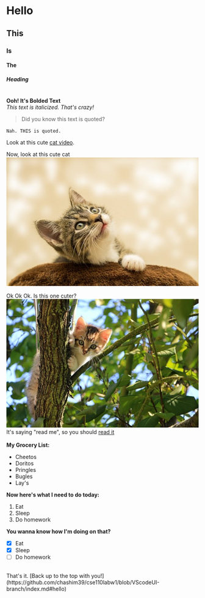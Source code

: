 # Hello
## This
### Is
#### The
##### Heading
# 

**Ooh! It's Bolded Text** <br>
*This text is italicized. That's crazy!* <br>

> Did you know this text is quoted?

```
Nah. THIS is quoted.
```

Look at this cute [cat video](https://www.youtube.com/shorts/2eDXQuXGejw).

Now, look at this cute cat<br>
![](cats/kitten-4611189__340.jpg)<br>

Ok Ok Ok. Is this one cuter? <br>
![](cats/cat-1647775__340.jpg) <br>
It's saying "read me", so you should [read it](README.md) <br>
<br>
**My Grocery List:**
- Cheetos
- Doritos
- Pringles
- Bugles
- Lay's

**Now here's what I need to do today:**
1. Eat
2. Sleep
3. Do homework

**You wanna know how I'm doing on that?**
- [x] Eat
- [x] Sleep
- [ ] Do homework

<br>
That's it. [Back up to the top with you!](https://github.com/chashim39/cse110labw1/blob/VScodeUI-branch/index.md#hello)
<br>

